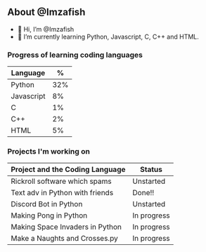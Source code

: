 ## About @Imzafish
- 👋 Hi, I’m @Imzafish
- 🌱 I’m currently learning Python, Javascript, C, C++ and HTML.

### Progress of learning coding languages
 | Language | % |
 |----------|---|
 | Python   |32%|
 |Javascript|8% |
 |C         |1% |
 |C++       |2% |
 |HTML      |5% |
 
 

### Projects I'm working on
 | Project and the Coding Language| Status      |
 |--------------------------------|-------------|
 | Rickroll software which spams  |  Unstarted  |
 | Text adv in Python with friends| Done!!      |
 | Discord Bot in Python          | Unstarted   |
 | Making Pong in Python          | In progress | 
 | Making Space Invaders in Python| In progress |
 | Make a Naughts and Crosses.py  | In progress |

<!---
Imzafish/Imzafish is a ✨ special ✨ repository because its `README.md` (this file) appears on your GitHub profile.
You can click the Preview link to take a look at your changes.
--->
